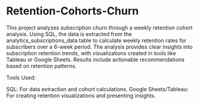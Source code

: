 # Retention-Cohorts-Churn
This project analyzes subscription churn through a weekly retention cohort analysis. Using SQL, the data is extracted from the analytics_subscriptions_data table to calculate weekly retention rates for subscribers over a 6-week period. The analysis provides clear insights into subscription retention trends, with visualizations created in tools like Tableau or Google Sheets. Results include actionable recommendations based on retention patterns.

Tools Used:

SQL: For data extraction and cohort calculations.
Google Sheets/Tableau: For creating retention visualizations and presenting insights.
